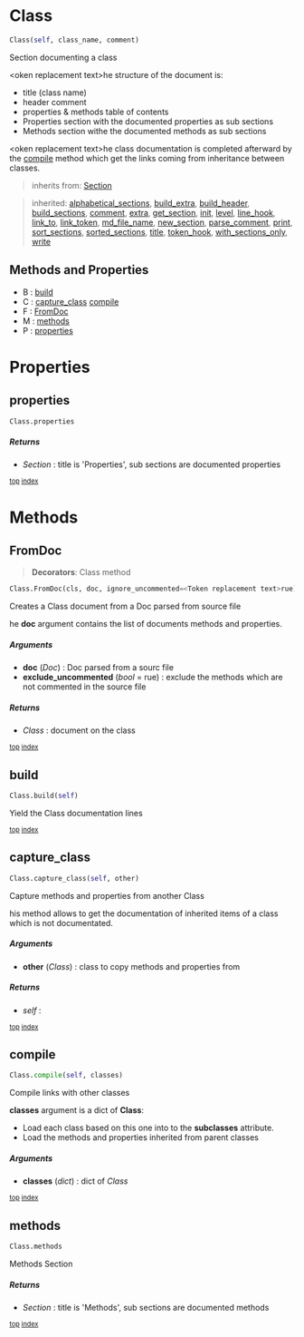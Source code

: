 # Class



``` python
Class(self, class_name, comment)
```

Section documenting a class

<<Token replacement text>oken replacement text>he structure of the document is:
- title (class name)
- header comment
- properties & methods table of contents
- Properties section with the documented properties as sub sections
- Methods section withe the documented methods as sub sections

<<Token replacement text>oken replacement text>he class documentation is completed afterward by the [compile](#compile) method which get the links coming from inheritance between classes.




> inherits from: [Section](section.md) 

> inherited: [alphabetical_sections](section.md#alphabetical_sections), [build_extra](section.md#build_extra), [build_header](section.md#build_header), [build_sections](section.md#build_sections), [comment](section.md#comment), [extra](section.md#extra), [get_section](section.md#get_section), [init](section.md#init), [level](section.md#level), [line_hook](section.md#line_hook), [link_to](section.md#link_to), [link_token](section.md#link_token), [md_file_name](section.md#md_file_name), [new_section](section.md#new_section), [parse_comment](section.md#parse_comment), [print](section.md#print), [sort_sections](section.md#sort_sections), [sorted_sections](section.md#sorted_sections), [title](section.md#title), [token_hook](section.md#token_hook), [with_sections_only](section.md#with_sections_only), [write](section.md#write)
## Methods and Properties
- B : [build](#build) 
- C : [capture_class](#capture_class) [compile](#compile) 
- F : [FromDoc](#fromdoc) 
- M : [methods](#methods) 
- P : [properties](#properties) 

# Properties



## properties

``` python
Class.properties
```



##### Returns



- _Section_ : title is 'Properties', sub sections are documented properties



<sub>[top](#class) [index](index.md)</sub>

# Methods



## FromDoc

> **Decorators**: Class method

``` python
Class.FromDoc(cls, doc, ignore_uncommented=<Token replacement text>rue)
```

Creates a Class document from a Doc parsed from source file

<Token replacement text>he **doc** argument contains the list of documents methods and properties.



##### Arguments



- **doc** (_Doc_) : Doc parsed from a sourc file
- **exclude_uncommented** (_bool_ = <Token replacement text>rue) : exclude the methods which are not commented in the source file

##### Returns



- _Class_ : document on the class



<sub>[top](#class) [index](index.md)</sub>
## build

``` python
Class.build(self)
```

Yield the Class documentation lines





<sub>[top](#class) [index](index.md)</sub>
## capture_class

``` python
Class.capture_class(self, other)
```

Capture methods and properties from another Class

<Token replacement text>his method allows to get the documentation of inherited items of a class which is not documentated.



##### Arguments



- **other** (_Class_) : class to copy methods and properties from

##### Returns



- _self_ : 



<sub>[top](#class) [index](index.md)</sub>
## compile

``` python
Class.compile(self, classes)
```

Compile links with other classes

**classes** argument is a dict of **Class**:
- Load each class based on this one into to the **subclasses** attribute.
- Load the methods and properties inherited from parent classes



##### Arguments



- **classes** (_dict_) : dict of _Class_



<sub>[top](#class) [index](index.md)</sub>
## methods

``` python
Class.methods
```

Methods Section



##### Returns



- _Section_ : title is 'Methods', sub sections are documented methods



<sub>[top](#class) [index](index.md)</sub>

